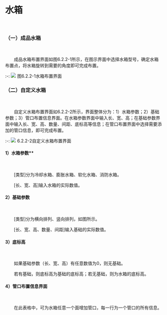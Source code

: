 #  水箱
<br/>

### （一）成品水箱
<br/>

&emsp;&emsp;成品水箱布置界面如图6.2.2\-1所示，在图示界面中选择水箱型号，确定水箱布置点，将水箱旋转到需要的角度即可完成布置。
<br/>

:-: ![](images/268.png)
图6.2.2\-1水箱布置界面
<br/>

### （二）自定义水箱
<br/>

&emsp;&emsp;自定义水箱布置界面如6.2.2-2所示，界面整体分为：1）水箱参数；2）基础参数；3）管口布置信息界面。在水箱参数界面中输入长、宽、高；在基础参数界面中输入长、宽、高、数量、间距、底标高等信息；在管口布置界面中选择需要添加的管口信息，即可完成布置。
<br/>

:-: ![](images/269.png)
6.2.2-2自定义水箱布置界面
<br/>

#### 1）水箱参数**
<br/>

&emsp;&emsp;\[类型\]分为冷却水箱、膨胀水箱、软化水箱、消防水箱。

&emsp;&emsp;[长、宽、高\]输入水箱的实际数值。
<br/>

#### 2）基础参数
<br/>

&emsp;&emsp;\[类型\]分为横向排列、竖向排列，如图所示。

&emsp;&emsp;\[长、宽、高、数量、间距\]输入基础的实际数值。
<br/>

#### 3）底标高
<br/>

&emsp;&emsp;如果基础参数（长、宽、高）有任意数值为0，则无基础。

&emsp;&emsp;若有基础，则底标高为基础的底标高；若无基础，则为水箱的底标高。
<br/>

#### 4）管口布置信息界面
<br/>

&emsp;&emsp;在此表格中，可为水箱任意一个面增加管口，每一行为一个管口的所有信息。

